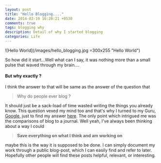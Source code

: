 ```yaml
---
layout: post
title: "Hello Blogging...."
date: 2014-02-19 16:20:21 +0530
comments: true
tags: blogging why
description: Detail of why I started blogging
categories: Life
---
```

![Hello World](/images/hello_blogging.jpg =300x255 "Hello World")

So how did it start...Well what can I say, it was nothing more than a small pulse that waved through my brain....
<h4>But why exactly ?</h4>
I think the answer to that will be same as the answer of the question that
<blockquote>Why do people ever blog ?</blockquote>
It should just be a sack-load of time wasted writing the things you already know. This question vexed my mind too and that's why I turned to my Guru, <a href="https://www.google.com/search?q=why+do+you+blog">Google</a>, just to find my answer <a href="http://www.becomingminimalist.com/15-reasons-i-think-you-should-blog/">here</a>. The only point which intrigued me was the comparisons of blog to a journal.
Well yeah, I've always been thinking about a way I could
<blockquote><b>Save everything on what I think and am working on</b></blockquote>
maybe this is the way it is supposed to be done. I can simply document my work through a public blog-post, which I can easily find and refer to later. Hopefully other people will find these posts helpful, relevant, or interesting.
